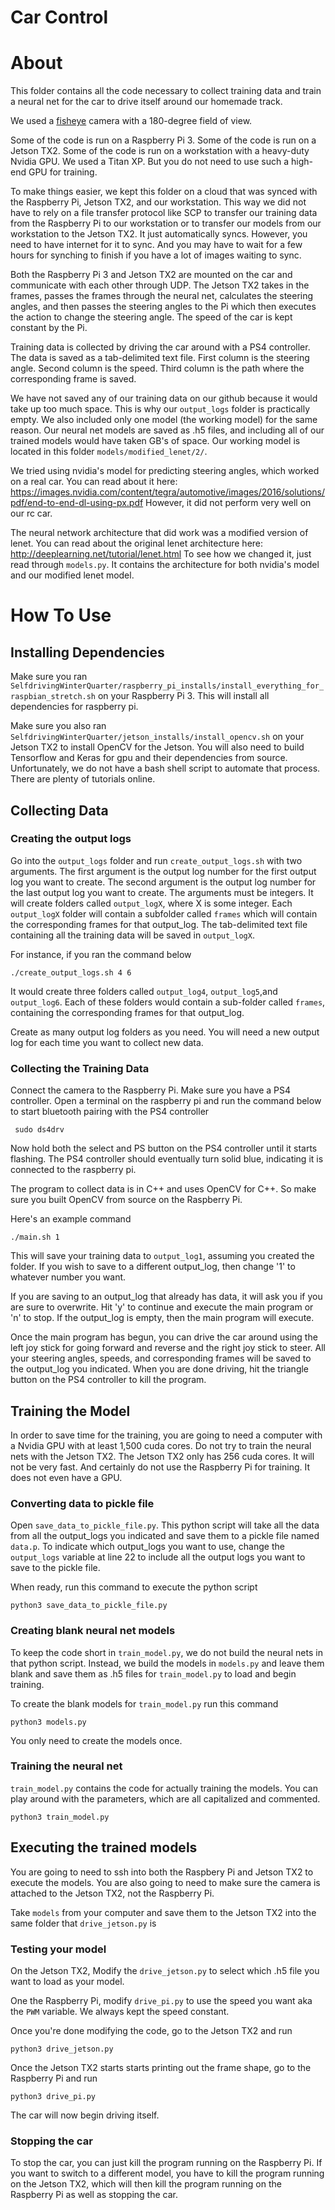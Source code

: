 # Car Control

# About
This folder contains all the code necessary to collect training data and train a neural net for the car to drive itself around our homemade track.

We used a [fisheye](https://www.amazon.com/gp/product/B01E8OWZM4/ref=oh_aui_detailpage_o01_s00?ie=UTF8&psc=1) camera with a 180-degree field of view.

Some of the code is run on a Raspberry Pi 3. Some of the code is run on a Jetson TX2. Some of the code is run on a workstation with a heavy-duty Nvidia GPU. We used a Titan XP. But you do not need to use such a high-end GPU for training.

To make things easier, we kept this folder on a cloud that was synced with the Raspberry Pi, Jetson TX2, and our workstation. This way we did not have to rely on a file transfer protocol like SCP to transfer our training data from the Raspberry Pi to our workstation or to transfer our models from our workstation to the Jetson TX2. It just automatically syncs. However, you need to have internet for it to sync. And you may have to wait for a few hours for synching to finish if you have a lot of images waiting to sync.

Both the Raspberry Pi 3 and Jetson TX2 are mounted on the car and communicate with each other through UDP. The Jetson TX2 takes in the frames, passes the frames through the neural net, calculates the steering angles, and then passes the steering angles to the Pi which then executes the action to change the steering angle. The speed of the car is kept constant by the Pi.

Training data is collected by driving the car around with a PS4 controller. The data is saved as a tab-delimited text file. First column is the steering angle. Second column is the speed. Third column is the path where the corresponding frame is saved.

We have not saved any of our training data on our github because it would take up too much space. This is why our `output_logs` folder is practically empty. We also included only one model (the working model) for the same reason. Our neural net models are saved as .h5 files, and including all of our trained models would have taken GB's of space. Our working model is located in this folder `models/modified_lenet/2/`.

We tried using nvidia's model for predicting steering angles, which worked on a real car. You can read about it here: https://images.nvidia.com/content/tegra/automotive/images/2016/solutions/pdf/end-to-end-dl-using-px.pdf However, it did not perform very well on our rc car.

The neural network architecture that did work was a modified version of lenet. You can read about the original lenet architecture here: http://deeplearning.net/tutorial/lenet.html To see how we changed it, just read through `models.py`. It contains the architecture for both nvidia's model and our modified lenet model.

# How To Use

## Installing Dependencies

Make sure you ran `SelfdrivingWinterQuarter/raspberry_pi_installs/install_everything_for_raspbian_stretch.sh` on your Raspberry Pi 3. This will install all dependencies for raspberry pi.

Make sure you also ran `SelfdrivingWinterQuarter/jetson_installs/install_opencv.sh` on your Jetson TX2 to install OpenCV for the Jetson. You will also need to build Tensorflow and Keras for gpu and their dependencies from source. Unfortunately, we do not have a bash shell script to automate that process. There are plenty of tutorials online.

## Collecting Data

### Creating the output logs

Go into the `output_logs` folder and run `create_output_logs.sh` with two arguments. The first argument is the output log number for the first output log you want to create. The second argument is the output log number for the last output log you want to create. The arguments must be integers. It will create folders called `output_logX`, where X is some integer. Each `output_logX` folder will contain a subfolder called `frames` which will contain the corresponding frames for that output_log. The tab-delimited text file containing all the training data will be saved in `output_logX`.

For instance, if you ran the command below
```
./create_output_logs.sh 4 6
```
It would create three folders called `output_log4`, `output_log5`,and `output_log6`. Each of these folders would contain a sub-folder called `frames`, containing the corresponding frames for that output_log.  

Create as many output log folders as you need. You will need a new output log for each time you want to collect new data.

### Collecting the Training Data

Connect the camera to the Raspberry Pi. Make sure you have a PS4 controller. Open a terminal on the raspberry pi and run the command below to start bluetooth pairing with the PS4 controller

```
 sudo ds4drv
```

Now hold both the select and PS button on the PS4 controller until it starts flashing. The PS4 controller should eventually turn solid blue, indicating it is connected to the raspberry pi.

The program to collect data is in C++ and uses OpenCV for C++. So make sure you built OpenCV from source on the Raspberry Pi.

Here's an example command

```
./main.sh 1
```
 This will save your training data to `output_log1`, assuming you created the folder. If you wish to save to a different output_log, then change '1' to whatever number you want.


 If you are saving to an output_log that already has data, it will ask you if you are sure to overwrite. Hit 'y' to continue and execute the main program or 'n' to stop. If the output_log is empty, then the main program will execute.

Once the main program has begun, you can drive the car around using the left joy stick for going forward and reverse and the right joy stick to steer. All your steering angles, speeds, and corresponding frames will be saved to the output_log you indicated. When you are done driving, hit the triangle button on the PS4 controller to kill the program.

## Training the Model

In order to save time for the training, you are going to need a computer with a Nvidia GPU with at least 1,500 cuda cores. Do not try to train the neural nets with the Jetson TX2. The Jetson TX2 only has 256 cuda cores. It will not be very fast. And certainly do not use the Raspberry Pi for training. It does not even have a GPU.

### Converting data to pickle file

Open `save_data_to_pickle_file.py`. This python script will take all the data from all the output_logs you indicated and save them to a pickle file named `data.p`. To indicate which output_logs you want to use, change the `output_logs` variable at line 22 to include all the output logs you want to save to the pickle file.

When ready, run this command to execute the python script
```
python3 save_data_to_pickle_file.py
```

### Creating blank neural net models
To keep the code short in `train_model.py`, we do not build the neural nets in that python script. Instead, we build the models in `models.py` and leave them blank and save them as .h5 files for `train_model.py` to load and begin training.

To create the blank models for `train_model.py` run this command
```
python3 models.py
```
You only need to create the models once.

### Training the neural net
`train_model.py` contains the code for actually training the models. You can play around with the parameters, which are all capitalized and commented.
```
python3 train_model.py
```

## Executing the trained models
You are going to need to ssh into both the Raspbery Pi and Jetson TX2 to execute the models. You are also going to need to make sure the camera is attached to the Jetson TX2, not the Raspberry Pi.

Take `models` from your computer and save them to the Jetson TX2 into the same folder that `drive_jetson.py` is

### Testing your model

On the Jetson TX2, Modify the `drive_jetson.py` to select which .h5 file you want to load as your model.

One the Raspberry Pi, modify `drive_pi.py` to use the speed you want aka the `PWM` variable. We always kept the speed constant.

Once you're done modifying the code, go to the Jetson TX2 and run
```
python3 drive_jetson.py
```
Once the Jetson TX2 starts starts printing out the frame shape, go to the Raspberry Pi and run
```
python3 drive_pi.py
```

The car will now begin driving itself.

### Stopping the car
To stop the car, you can just kill the program running on the Raspberry Pi. If you want to switch to a different model, you have to kill the program running on the Jetson TX2, which will then kill the program running on the Raspberry Pi as well as stopping the car.
